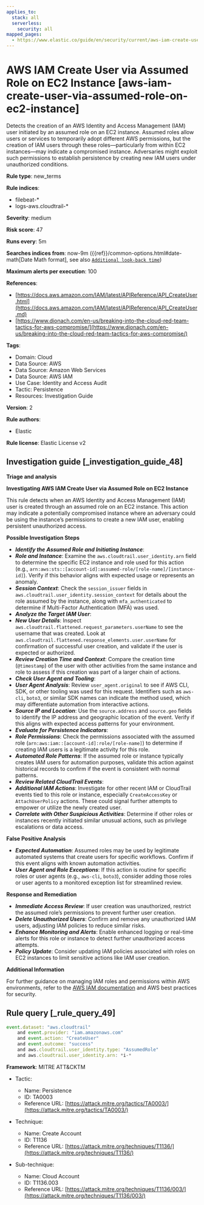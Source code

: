 ```yaml
---
applies_to:
  stack: all
  serverless:
    security: all
mapped_pages:
  - https://www.elastic.co/guide/en/security/current/aws-iam-create-user-via-assumed-role-on-ec2-instance.html
---
```


# AWS IAM Create User via Assumed Role on EC2 Instance [aws-iam-create-user-via-assumed-role-on-ec2-instance]

Detects the creation of an AWS Identity and Access Management (IAM) user initiated by an assumed role on an EC2 instance. Assumed roles allow users or services to temporarily adopt different AWS permissions, but the creation of IAM users through these roles—particularly from within EC2 instances—may indicate a compromised instance. Adversaries might exploit such permissions to establish persistence by creating new IAM users under unauthorized conditions.

**Rule type**: new_terms

**Rule indices**:

* filebeat-*
* logs-aws.cloudtrail-*

**Severity**: medium

**Risk score**: 47

**Runs every**: 5m

**Searches indices from**: now-9m ({{ref}}/common-options.html#date-math[Date Math format], see also [`Additional look-back time`](docs-content://solutions/security/detect-and-alert/create-detection-rule.md#rule-schedule))

**Maximum alerts per execution**: 100

**References**:

* [https://docs.aws.amazon.com/IAM/latest/APIReference/API_CreateUser.html](https://docs.aws.amazon.com/IAM/latest/APIReference/API_CreateUser.md)
* [https://www.dionach.com/en-us/breaking-into-the-cloud-red-team-tactics-for-aws-compromise/](https://www.dionach.com/en-us/breaking-into-the-cloud-red-team-tactics-for-aws-compromise/)

**Tags**:

* Domain: Cloud
* Data Source: AWS
* Data Source: Amazon Web Services
* Data Source: AWS IAM
* Use Case: Identity and Access Audit
* Tactic: Persistence
* Resources: Investigation Guide

**Version**: 2

**Rule authors**:

* Elastic

**Rule license**: Elastic License v2

## Investigation guide [_investigation_guide_48]

**Triage and analysis**

**Investigating AWS IAM Create User via Assumed Role on EC2 Instance**

This rule detects when an AWS Identity and Access Management (IAM) user is created through an assumed role on an EC2 instance. This action may indicate a potentially compromised instance where an adversary could be using the instance’s permissions to create a new IAM user, enabling persistent unauthorized access.

**Possible Investigation Steps**

* ***Identify the Assumed Role and Initiating Instance***:
* ***Role and Instance***: Examine the `aws.cloudtrail.user_identity.arn` field to determine the specific EC2 instance and role used for this action (e.g., `arn:aws:sts::[account-id]:assumed-role/[role-name]/[instance-id]`). Verify if this behavior aligns with expected usage or represents an anomaly.
* ***Session Context***: Check the `session_issuer` fields in `aws.cloudtrail.user_identity.session_context` for details about the role assumed by the instance, along with `mfa_authenticated` to determine if Multi-Factor Authentication (MFA) was used.
* ***Analyze the Target IAM User***:
* ***New User Details***: Inspect `aws.cloudtrail.flattened.request_parameters.userName` to see the username that was created. Look at `aws.cloudtrail.flattened.response_elements.user.userName` for confirmation of successful user creation, and validate if the user is expected or authorized.
* ***Review Creation Time and Context***: Compare the creation time (`@timestamp`) of the user with other activities from the same instance and role to assess if this creation was part of a larger chain of actions.
* ***Check User Agent and Tooling***:
* ***User Agent Analysis***: Review `user_agent.original` to see if AWS CLI, SDK, or other tooling was used for this request. Identifiers such as `aws-cli`, `boto3`, or similar SDK names can indicate the method used, which may differentiate automation from interactive actions.
* ***Source IP and Location***: Use the `source.address` and `source.geo` fields to identify the IP address and geographic location of the event. Verify if this aligns with expected access patterns for your environment.
* ***Evaluate for Persistence Indicators***:
* ***Role Permissions***: Check the permissions associated with the assumed role (`arn:aws:iam::[account-id]:role/[role-name]`) to determine if creating IAM users is a legitimate activity for this role.
* ***Automated Role Patterns***: If the assumed role or instance typically creates IAM users for automation purposes, validate this action against historical records to confirm if the event is consistent with normal patterns.
* ***Review Related CloudTrail Events***:
* ***Additional IAM Actions***: Investigate for other recent IAM or CloudTrail events tied to this role or instance, especially `CreateAccessKey` or `AttachUserPolicy` actions. These could signal further attempts to empower or utilize the newly created user.
* ***Correlate with Other Suspicious Activities***: Determine if other roles or instances recently initiated similar unusual actions, such as privilege escalations or data access.

**False Positive Analysis**

* ***Expected Automation***: Assumed roles may be used by legitimate automated systems that create users for specific workflows. Confirm if this event aligns with known automation activities.
* ***User Agent and Role Exceptions***: If this action is routine for specific roles or user agents (e.g., `aws-cli`, `boto3`), consider adding those roles or user agents to a monitored exception list for streamlined review.

**Response and Remediation**

* ***Immediate Access Review***: If user creation was unauthorized, restrict the assumed role’s permissions to prevent further user creation.
* ***Delete Unauthorized Users***: Confirm and remove any unauthorized IAM users, adjusting IAM policies to reduce similar risks.
* ***Enhance Monitoring and Alerts***: Enable enhanced logging or real-time alerts for this role or instance to detect further unauthorized access attempts.
* ***Policy Update***: Consider updating IAM policies associated with roles on EC2 instances to limit sensitive actions like IAM user creation.

**Additional Information**

For further guidance on managing IAM roles and permissions within AWS environments, refer to the [AWS IAM documentation](https://docs.aws.amazon.com/IAM/latest/APIReference/API_CreateUser.md) and AWS best practices for security.


## Rule query [_rule_query_49]

```js
event.dataset: "aws.cloudtrail"
    and event.provider: "iam.amazonaws.com"
    and event.action: "CreateUser"
    and event.outcome: "success"
    and aws.cloudtrail.user_identity.type: "AssumedRole"
    and aws.cloudtrail.user_identity.arn: *i-*
```

**Framework**: MITRE ATT&CKTM

* Tactic:

    * Name: Persistence
    * ID: TA0003
    * Reference URL: [https://attack.mitre.org/tactics/TA0003/](https://attack.mitre.org/tactics/TA0003/)

* Technique:

    * Name: Create Account
    * ID: T1136
    * Reference URL: [https://attack.mitre.org/techniques/T1136/](https://attack.mitre.org/techniques/T1136/)

* Sub-technique:

    * Name: Cloud Account
    * ID: T1136.003
    * Reference URL: [https://attack.mitre.org/techniques/T1136/003/](https://attack.mitre.org/techniques/T1136/003/)



